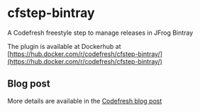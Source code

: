 # cfstep-bintray
A Codefresh freestyle step to manage releases in JFrog Bintray

The plugin is available at Dockerhub at [https://hub.docker.com/r/codefresh/cfstep-bintray/](https://hub.docker.com/r/codefresh/cfstep-bintray/)

## Blog post

More details are available in the [Codefresh blog post](https://codefresh.io/devops-tutorial/deploying-to-jfrog-bintray/)

